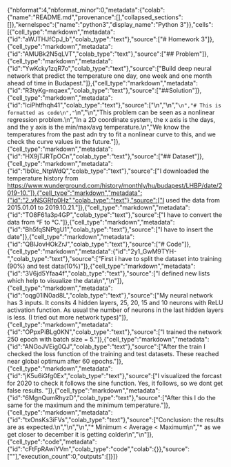 {"nbformat":4,"nbformat_minor":0,"metadata":{"colab":{"name":"README.md","provenance":[],"collapsed_sections":[]},"kernelspec":{"name":"python3","display_name":"Python 3"}},"cells":[{"cell_type":"markdown","metadata":{"id":"aWJTHJfCpJ_b","colab_type":"text"},"source":["# Homework 3"]},{"cell_type":"markdown","metadata":{"id":"AMUBk2N5qLVT","colab_type":"text"},"source":["## Problem"]},{"cell_type":"markdown","metadata":{"id":"YwKcky1zqR7o","colab_type":"text"},"source":["Build deep neural network that predict the temperature one day, one week and one month ahead of time in Budapest."]},{"cell_type":"markdown","metadata":{"id":"R3tyKg-mqaex","colab_type":"text"},"source":["##Solution"]},{"cell_type":"markdown","metadata":{"id":"lciPhtfhqh41","colab_type":"text"},"source":["\n","\n","```\n","# This is formatted as code\n","```\n","\n","This problem can be seen as a nonlinear regression problem.\n","In a 2D coordinate system, the x axis is the days, and the y axis is the min/max/avg temperature.\n","We know the temperatures from the past adn try to fit a nonlinear curve to this, and we check the curve values in the future."]},{"cell_type":"markdown","metadata":{"id":"HX9jTJRTpOCn","colab_type":"text"},"source":["## Dataset"]},{"cell_type":"markdown","metadata":{"id":"Ib0ic_NtpWdQ","colab_type":"text"},"source":["I downloaded the temperature history from https://www.wunderground.com/history/monthly/hu/budapest/LHBP/date/2019-10."]},{"cell_type":"markdown","metadata":{"id":"2_vNSGRfp0Hz","colab_type":"text"},"source":["I used the data from 2015.01.01 to 2019.10.21."]},{"cell_type":"markdown","metadata":{"id":"TO8F61a3p4GP","colab_type":"text"},"source":["I have to convert the data from °F to °C."]},{"cell_type":"markdown","metadata":{"id":"Bh5fqSNPtgU1","colab_type":"text"},"source":["I have to insert the date"]},{"cell_type":"markdown","metadata":{"id":"QBlJovHOkZrJ","colab_type":"text"},"source":["# Code"]},{"cell_type":"markdown","metadata":{"id":"2y1_GwM9TYH-","colab_type":"text"},"source":["First i have to split the dataset into training (90%) and test data(10%)"]},{"cell_type":"markdown","metadata":{"id":"3V6jd5Yfaa4f","colab_type":"text"},"source":["I defined new lists which help to visualize the data\n","\n"]},{"cell_type":"markdown","metadata":{"id":"oqg01lN0ad8L","colab_type":"text"},"source":["My neural network has 3 inputs. It consits 4 hidden layers, 25, 20, 15 and 10 neurons with ReLU activation function. As usual the number of neurons in the last hidden layers is less. (I tried out more network types)"]},{"cell_type":"markdown","metadata":{"id":"OPpxPiBLg0KN","colab_type":"text"},"source":["I trained the network 250 epoch with batch size = 5."]},{"cell_type":"markdown","metadata":{"id":"ANGoJVEig0QJ","colab_type":"text"},"source":["After the train I checked the loss function of the training and test datasets. These reached near global optimum after 60 epochs."]},{"cell_type":"markdown","metadata":{"id":"jK5u6iGfg0Ex","colab_type":"text"},"source":["I visualized the forcast for 2020 to check it follows the sine function. Yes, it follows, so we dont get false results. "]},{"cell_type":"markdown","metadata":{"id":"6MgnQumRhyzD","colab_type":"text"},"source":["After this I do the same for the maximum and the minimum temperature."]},{"cell_type":"markdown","metadata":{"id":"txOnsKs3iFVs","colab_type":"text"},"source":["Conclusion: the results are as expected.\n","\n","\n","*   Minimum < Average < Maximum\n","*   as we get closer to december it is getting colder\n","\n"]},{"cell_type":"code","metadata":{"id":"cFtFpRAwiYVm","colab_type":"code","colab":{}},"source":[""],"execution_count":0,"outputs":[]}]}